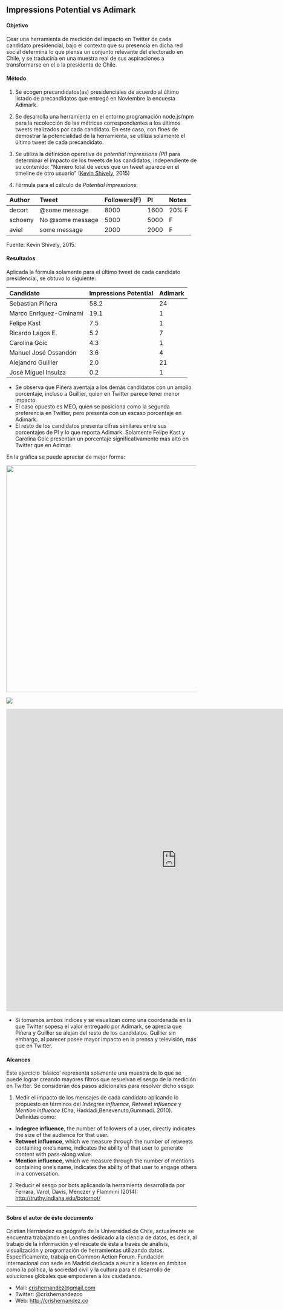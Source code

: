 
## Impressions Potential vs Adimark

#### Objetivo
Cear una herramienta de medición del impacto en Twitter de cada candidato presidencial, bajo el contexto que su presencia en dicha red social determina lo que piensa un conjunto relevante del electorado en Chile, y se traduciría en una muestra real de sus aspiraciones a transformarse en el o la presidenta de Chile.

#### Método
1. Se ecogen precandidatos(as) presidenciales de acuerdo al último listado de precandidatos que entregó en Noviembre la encuesta Adimark.

2. Se desarrolla una herramienta en el entorno programación node.js/npm para la recolección de las métricas correspondientes a los últimos tweets realizados por cada candidato. En este caso, con fines de demostrar la potencialidad de la herramienta, se utiliza solamente el último tweet de cada precandidato.

3. Se utiliza la definición operativa de *potential impressions (PI)* para determinar el impacto de los tweets de los candidatos, independiente de su contenido: "Número total de veces que un tweet aparece en el timeline de otro usuario" ([Kevin Shively](http://simplymeasured.com/blog/potential-impressions-vs-actual-impressions-which-should-you-measure/#sm.01ibb7q419o4ei111h81jlsjcytjm), 2015)

4. Fórmula para el cálculo de *Potential impressions*:

|Author|Tweet|Followers(F)|PI|Notes|
|:---|:---|:---|:---|:---|
|decort|@some message|8000|1600|20% F|
|schoeny|No @some message|5000|5000|F|
|aviel|some message|2000|2000|F|
Fuente: Kevin Shively, 2015.

#### Resultados
Aplicada la fórmula solamente para el último tweet de cada candidato presidencial, se obtuvo lo siguiente:

|Candidato|Impressions Potential|Adimark|
|:---|:---|:---|
|Sebastian Piñera|58.2|24|
|Marco Enríquez-Ominami|19.1|	1|
|Felipe Kast|	7.5|	1|
|Ricardo Lagos E.	|5.2|	7|
|Carolina Goic	|4.3	|1|
|Manuel José Ossandón	|3.6|	4|
|Alejandro Guillier	|2.0	|21|
|José Miguel Insulza	|0.2|	1|

- Se observa que Piñera aventaja a los demás candidatos con un amplio porcentaje, incluso a Guillier, quien en Twitter parece tener menor impacto.
- El caso opuesto es MEO, quien se posiciona como la segunda preferencia en Twitter, pero presenta con un escaso porcentaje en Adimark.
- El resto de los candidatos presenta cifras similares entre sus porcentajes de PI y lo que reporta Adimark. Solamente Felipe Kast y Carolina Goic presentan un porcentaje significativamente más alto en Twitter que en Adimar.

En la gráfica se puede apreciar de mejor forma:

<div>
    <a href="https://plot.ly/~crishernandezmaps/2/" target="_blank" title="" style="display: block; text-align: center;"><img src="https://plot.ly/~crishernandezmaps/2.png" alt="" style="max-width: 100%;width: 600px;"  width="600" onerror="this.onerror=null;this.src='https://plot.ly/404.png';" /></a>
    <script data-plotly="crishernandezmaps:2"  src="https://plot.ly/embed.js" async></script>
</div>

![](https://plot.ly/~crishernandezmaps/2/)
<iframe width="900" height="800" frameborder="0" scrolling="no" src="https://plot.ly/~crishernandezmaps/2.embed"></iframe>

- Si tomamos ambos índices y se visualizan como una coordenada en la que Twitter sopesa el valor entregado por Adimark, se aprecia que Piñera y Guillier se alejan del resto de los candidatos. Guillier sin embargo, al parecer posee mayor impacto en la prensa y televisión, más que en Twitter.

#### Alcances
Este ejercicio 'básico' representa solamente una muestra de lo que se puede lograr creando mayores filtros que resuelvan el sesgo de la medición en Twitter. Se consideran dos pasos adicionales para resolver dicho sesgo:

1. Medir el impacto de los mensajes de cada candidato aplicando lo propuesto en términos del *Indegree influence*, *Retweet influence* y *Mention influence* (Cha, Haddadi,Benevenuto,Gummadi. 2010). Definidas como:

  - **Indegree influence**, the number of followers of a user, directly indicates the size of the audience for that user.
  - **Retweet influence**, which we measure through the number of retweets containing one’s name, indicates the ability of that user to generate content with pass-along value.
  - **Mention influence**, which we measure through the number of mentions containing one’s name, indicates the ability of that user to engage others in a conversation.

2. Reducir el sesgo por bots aplicando la herramienta desarrollada por Ferrara, Varol, Davis, Menczer y Flammini (2014): http://truthy.indiana.edu/botornot/

---
#### Sobre el autor de éste documento
Cristian Hernández es geógrafo de la Universidad de Chile, actualmente se encuentra trabajando en Londres dedicado a la ciencia de datos, es decir, al trabajo de la información y el rescate de ésta a través de análisis, visualización y programación de herramientas utilizando datos. Específicamente, trabaja en Common Action Forum. Fundación internacional con sede en Madrid dedicada a reunir a líderes en ámbitos como la política, la sociedad civil y la cultura para el desarrollo de soluciones globales que empoderen a los ciudadanos.

- Mail: crishernandez@gmail.com
- Twitter: @crishernandezco
- Web: http://crishernandez.co
